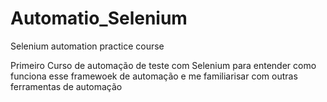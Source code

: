 # Automatio_Selenium
Selenium automation practice course

Primeiro Curso de automação de teste com Selenium para entender como funciona esse framewoek de automação e me familiarisar com 
outras ferramentas de automação
